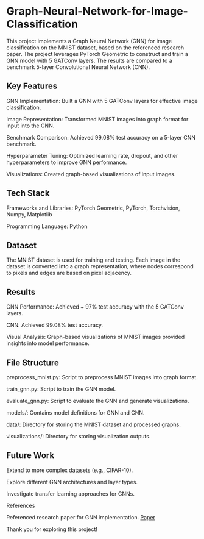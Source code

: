 # Graph-Neural-Network-for-Image-Classification

This project implements a Graph Neural Network (GNN) for image classification on the MNIST dataset, based on the referenced research paper. The project leverages PyTorch Geometric to construct and train a GNN model with 5 GATConv layers. The results are compared to a benchmark 5-layer Convolutional Neural Network (CNN).

## Key Features

GNN Implementation: Built a GNN with 5 GATConv layers for effective image classification.

Image Representation: Transformed MNIST images into graph format for input into the GNN.

Benchmark Comparison: Achieved 99.08% test accuracy on a 5-layer CNN benchmark.

Hyperparameter Tuning: Optimized learning rate, dropout, and other hyperparameters to improve GNN performance.

Visualizations: Created graph-based visualizations of input images.

## Tech Stack

Frameworks and Libraries: PyTorch Geometric, PyTorch, Torchvision, Numpy, Matplotlib

Programming Language: Python

## Dataset

The MNIST dataset is used for training and testing. Each image in the dataset is converted into a graph representation, where nodes correspond to pixels and edges are based on pixel adjacency.

## Results

GNN Performance: Achieved ~ 97% test accuracy with the 5 GATConv layers.

CNN: Achieved 99.08% test accuracy.

Visual Analysis: Graph-based visualizations of MNIST images provided insights into model performance.

## File Structure

preprocess_mnist.py: Script to preprocess MNIST images into graph format.

train_gnn.py: Script to train the GNN model.

evaluate_gnn.py: Script to evaluate the GNN and generate visualizations.

models/: Contains model definitions for GNN and CNN.

data/: Directory for storing the MNIST dataset and processed graphs.

visualizations/: Directory for storing visualization outputs.

## Future Work

Extend to more complex datasets (e.g., CIFAR-10).

Explore different GNN architectures and layer types.

Investigate transfer learning approaches for GNNs.

References

Referenced research paper for GNN implementation. [Paper](https://iopscience.iop.org/article/10.1088/1742-6596/1871/1/012071/pdf)

Thank you for exploring this project! 
